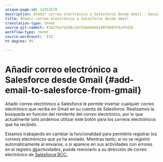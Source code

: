 ```yaml
---
unique-page-id: 14352578
description: Añadir correo electrónico a Salesforce desde Gmail - Documentos de marketing - Documentación del producto
title: Añadir correo electrónico a Salesforce desde Gmail
translation-type: tm+mt
source-git-commit: 47b2fee7d146c3dc558d4bbb10070683f4cdfd3d
workflow-type: tm+mt
source-wordcount: '121'
ht-degree: 0%

---
```



# Añadir correo electrónico a Salesforce desde Gmail {#add-email-to-salesforce-from-gmail}

Añadir correo electrónico a Salesforce le permite insertar cualquier correo electrónico que reciba en Gmail en su cuenta de Salesforce. Realizamos la búsqueda en función del remitente del correo electrónico, por lo que actualmente sólo podemos utilizar este botón para los correos electrónicos que ha recibido.

Estamos trabajando en cambiar la funcionalidad para permitirle registrar los correos electrónicos que ya ha enviado. Mientras tanto, si no se registró automáticamente al enviarse, o si aparece en sus actividades con errores en el registro [de](http://toutapp.com/next#settings/crm/salesforce/activity)actividades, puede reenviarlo a su dirección de correo electrónico de [Salesforce BCC.](http://docs.marketo.com/x/soLS)
